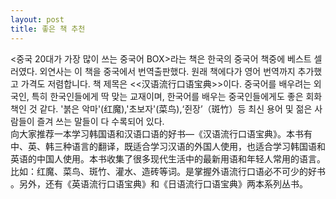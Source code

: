 ```yaml
---
layout: post
title: 좋은 책 추천
---
```


<p>&lt;중국 20대가 가장 많이 쓰는 중국어 BOX&gt;라는 책은 한국의 중국어 책중에 베스트 셀러였다. 외연사는 이 책을 중국에서 번역출판했다. 원래 책에다가 영어 번역까지 추가했고 가격도 저렴합니다. 책 제목은 &lt;&lt;汉语流行口语宝典&gt;&gt;이다. 중국어를 배우려는 외국인, 특히 한국인들에게 딱 맞는 교재이며, 한국어를 배우는 중국인들에게도 좋은 회화책인 것 같다. &#39;붉은 악마&#39;(红魔),&#39;초보자&#39;(菜鸟),‘쥔장’（斑竹）등 최신 용어 및 젊은 사람들이 즐겨 쓰는 말들이 다 수록되어 있다.<br />向大家推荐一本学习韩国语和汉语口语的好书&#8212;《汉语流行口语宝典》。本书有中、英、韩三种语言的翻译，既适合学习汉语的外国人使用，也适合学习韩国语和英语的中国人使用。本书收集了很多现代生活中的最新用语和年轻人常用的语言。比如：红魔、菜鸟、斑竹、灌水、造砖等词。是掌握外语流行口语必不可少的好书<br />。另外，还有《英语流行口语宝典》和《日语流行口语宝典》两本系列丛书。</p>

